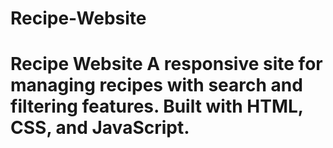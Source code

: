 # Recipe-Website
# Recipe Website  A responsive site for managing recipes with search and filtering features. Built with HTML, CSS, and JavaScript.
